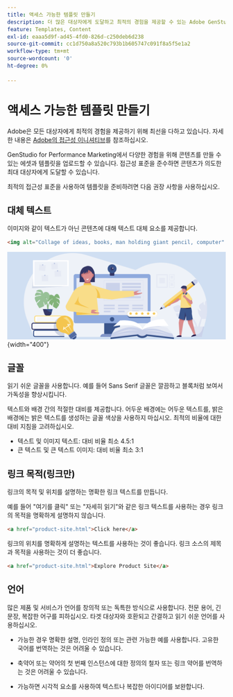 ```yaml
---
title: 액세스 가능한 템플릿 만들기
description: 더 많은 대상자에게 도달하고 최적의 경험을 제공할 수 있는 Adobe GenStudio for Performance Marketing의 템플릿을 작성합니다.
feature: Templates, Content
exl-id: eaaa5d9f-ad45-4fd0-826d-c250deb6d238
source-git-commit: cc1d750a8a520c793b1b605747c091f8a5f5e1a2
workflow-type: tm+mt
source-wordcount: '0'
ht-degree: 0%

---
```


# 액세스 가능한 템플릿 만들기

Adobe은 모든 대상자에게 최적의 경험을 제공하기 위해 최선을 다하고 있습니다. 자세한 내용은 [Adobe의 접근성 이니셔티브](https://www.adobe.com/trust/accessibility/initiatives.html)를 참조하십시오.

GenStudio for Performance Marketing에서 다양한 경험을 위해 콘텐츠를 만들 수 있는 에셋과 템플릿을 업로드할 수 있습니다. 접근성 표준을 준수하면 콘텐츠가 의도한 최대 대상자에게 도달할 수 있습니다.

최적의 접근성 표준을 사용하여 템플릿을 준비하려면 다음 권장 사항을 사용하십시오.

## 대체 텍스트

이미지와 같이 텍스트가 아닌 콘텐츠에 대해 텍스트 대체 요소를 제공합니다.

```html
<img alt="Collage of ideas, books, man holding giant pencil, computer" src="card-create-assets.png">
```

![아이디어, 책, 큰 연필 들고 있는 남자, 컴퓨터 콜라주](/help/assets/card-create-assets.png){width="400"}

## 글꼴

읽기 쉬운 글꼴을 사용합니다. 예를 들어 Sans Serif 글꼴은 깔끔하고 블록처럼 보여서 가독성을 향상시킵니다.

텍스트와 배경 간의 적절한 대비를 제공합니다. 어두운 배경에는 어두운 텍스트를, 밝은 배경에는 밝은 텍스트를 생성하는 글꼴 색상을 사용하지 마십시오. 최적의 비율에 대한 대비 지침을 고려하십시오.

- 텍스트 및 이미지 텍스트: 대비 비율 최소 4.5:1
- 큰 텍스트 및 큰 텍스트 이미지: 대비 비율 최소 3:1

## 링크 목적(링크만)

링크의 목적 및 위치를 설명하는 명확한 링크 텍스트를 만듭니다.

예를 들어 &quot;여기를 클릭&quot; 또는 &quot;자세히 읽기&quot;와 같은 링크 텍스트를 사용하는 경우 링크의 목적을 명확하게 설명하지 않습니다.

```html
<a href="product-site.html">Click here</a>
```

링크의 위치를 명확하게 설명하는 텍스트를 사용하는 것이 좋습니다. 링크 소스의 제목과 목적을 사용하는 것이 더 좋습니다.

```html
<a href="product-site.html">Explore Product Site</a>
```

## 언어

많은 제품 및 서비스가 언어를 창의적 또는 독특한 방식으로 사용합니다. 전문 용어, 긴 문장, 복잡한 어구를 피하십시오. 타겟 대상자와 호환되고 간결하고 읽기 쉬운 언어를 사용하십시오.

- 가능한 경우 명확한 설명, 인라인 정의 또는 관련 가능한 예를 사용합니다. 고유한 국어를 번역하는 것은 어려울 수 있습니다.

- 축약어 또는 약어의 첫 번째 인스턴스에 대한 정의의 철자 또는 링크 약어를 번역하는 것은 어려울 수 있습니다.

- 가능하면 시각적 요소를 사용하여 텍스트나 복잡한 아이디어를 보완합니다.

